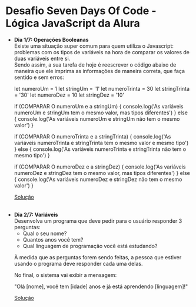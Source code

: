 # Desafio Seven Days Of Code - Lógica JavaScript da Alura
<ul>
<li> <strong>Dia 1/7: Operações Booleanas</strong> <br>
Existe uma situação super comum para quem utiliza o Javascript: problemas com os tipos de variáveis na hora de comparar os valores de duas variáveis entre si. <br>
Sendo assim, a sua tarefa de hoje é reescrever o código abaixo de maneira que ele imprima as informações de maneira correta, que faça sentido e sem erros:

let numeroUm = 1
let stringUm = '1'
let numeroTrinta = 30
let stringTrinta = '30'
let numeroDez = 10
let stringDez = '10'

if (COMPARAR O numeroUm e a stringUm) {
  console.log('As variáveis numeroUm e stringUm tem o mesmo valor, mas tipos diferentes')
} else {
  console.log('As variáveis numeroUm e stringUm não tem o mesmo valor')
}

if (COMPARAR O numeroTrinta e a stringTrinta) {
  console.log('As variáveis numeroTrinta e stringTrinta tem o mesmo valor e mesmo tipo')
} else {
  console.log('As variáveis numeroTrinta e stringTrinta não tem o mesmo tipo')
}

if (COMPARAR O numeroDez e a stringDez) {
  console.log('As variáveis numeroDez e stringDez tem o mesmo valor, mas tipos diferentes')
} else {
  console.log('As variáveis numeroDez e stringDez não tem o mesmo valor')
}
</li>

<a href='https://github.com/Kimberllin/SevenDaysOfCode_JS_alura/blob/main/L%C3%B3gica%20JS%201-7:%20Opera%C3%A7%C3%B5es%20Booleanas'> Solução </a>

<br>

<li> <strong>Dia 2/7: Variáveis</strong> <br>
Desenvolva um programa que deve pedir para o usuário responder 3 perguntas:

- Qual o seu nome?
- Quantos anos você tem?
- Qual linguagem de programação você está estudando?

À medida que as perguntas forem sendo feitas, a pessoa que estiver usando o programa deve responder cada uma delas.

No final, o sistema vai exibir a mensagem:

"Olá [nome], você tem [idade] anos e já está aprendendo [linguagem]!"
</li>
<a href='https://github.com/Kimberllin/SevenDaysOfCode_JS_alura/blob/main/L%C3%B3gica%20JS%202-7:%20Vari%C3%A1veis.js'> Solução </a>
</ul>

